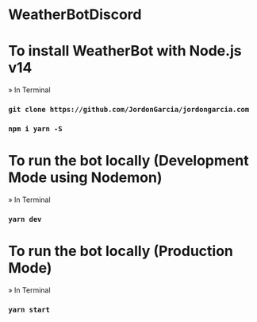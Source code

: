 # WeatherBotDiscord

# To install WeatherBot with Node.js v14
  » In Terminal
   ### `git clone https://github.com/JordonGarcia/jordongarcia.com`
   ### `npm i yarn -S`



# To run the bot locally (Development Mode using Nodemon)
  » In Terminal
   ### `yarn dev`



# To run the bot locally (Production Mode)
  » In Terminal
   ### `yarn start`